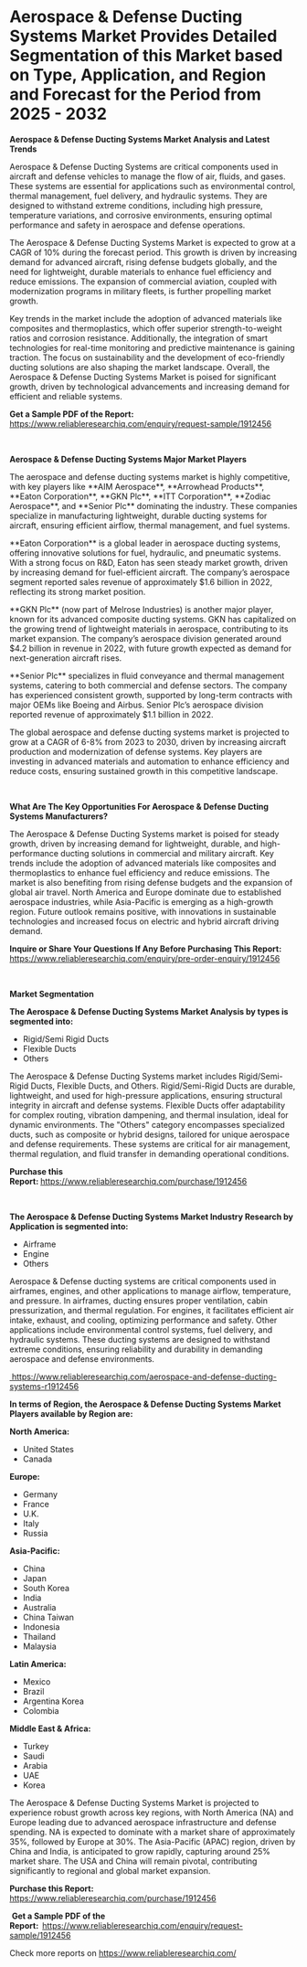 <p><h1>Aerospace & Defense Ducting Systems Market Provides Detailed Segmentation of this Market based on Type, Application, and Region and Forecast for the Period from 2025 - 2032</h1></p><p><strong>Aerospace & Defense Ducting Systems Market Analysis and Latest Trends</strong></p>
<p><p>Aerospace & Defense Ducting Systems are critical components used in aircraft and defense vehicles to manage the flow of air, fluids, and gases. These systems are essential for applications such as environmental control, thermal management, fuel delivery, and hydraulic systems. They are designed to withstand extreme conditions, including high pressure, temperature variations, and corrosive environments, ensuring optimal performance and safety in aerospace and defense operations.</p><p>The Aerospace & Defense Ducting Systems Market is expected to grow at a CAGR of 10% during the forecast period. This growth is driven by increasing demand for advanced aircraft, rising defense budgets globally, and the need for lightweight, durable materials to enhance fuel efficiency and reduce emissions. The expansion of commercial aviation, coupled with modernization programs in military fleets, is further propelling market growth.</p><p>Key trends in the market include the adoption of advanced materials like composites and thermoplastics, which offer superior strength-to-weight ratios and corrosion resistance. Additionally, the integration of smart technologies for real-time monitoring and predictive maintenance is gaining traction. The focus on sustainability and the development of eco-friendly ducting solutions are also shaping the market landscape. Overall, the Aerospace & Defense Ducting Systems Market is poised for significant growth, driven by technological advancements and increasing demand for efficient and reliable systems.</p></p>
<p><strong>Get a Sample PDF of the Report:&nbsp;</strong> <a href="https://www.reliableresearchiq.com/enquiry/request-sample/1912456?utm_campaign=1870&utm_medium=2&utm_source=Github&utm_content=ia&utm_term=24012025&utm_id=aerospace-defense-ducting-systems">https://www.reliableresearchiq.com/enquiry/request-sample/1912456</a></p>
<p>&nbsp;</p>
<p><strong>Aerospace & Defense Ducting Systems Major Market Players</strong></p>
<p><p>The aerospace and defense ducting systems market is highly competitive, with key players like **AIM Aerospace**, **Arrowhead Products**, **Eaton Corporation**, **GKN Plc**, **ITT Corporation**, **Zodiac Aerospace**, and **Senior Plc** dominating the industry. These companies specialize in manufacturing lightweight, durable ducting systems for aircraft, ensuring efficient airflow, thermal management, and fuel systems.</p><p>**Eaton Corporation** is a global leader in aerospace ducting systems, offering innovative solutions for fuel, hydraulic, and pneumatic systems. With a strong focus on R&D, Eaton has seen steady market growth, driven by increasing demand for fuel-efficient aircraft. The company’s aerospace segment reported sales revenue of approximately $1.6 billion in 2022, reflecting its strong market position.</p><p>**GKN Plc** (now part of Melrose Industries) is another major player, known for its advanced composite ducting systems. GKN has capitalized on the growing trend of lightweight materials in aerospace, contributing to its market expansion. The company’s aerospace division generated around $4.2 billion in revenue in 2022, with future growth expected as demand for next-generation aircraft rises.</p><p>**Senior Plc** specializes in fluid conveyance and thermal management systems, catering to both commercial and defense sectors. The company has experienced consistent growth, supported by long-term contracts with major OEMs like Boeing and Airbus. Senior Plc’s aerospace division reported revenue of approximately $1.1 billion in 2022.</p><p>The global aerospace and defense ducting systems market is projected to grow at a CAGR of 6-8% from 2023 to 2030, driven by increasing aircraft production and modernization of defense systems. Key players are investing in advanced materials and automation to enhance efficiency and reduce costs, ensuring sustained growth in this competitive landscape.</p></p>
<p>&nbsp;</p>
<p><strong>What Are The Key Opportunities For Aerospace & Defense Ducting Systems Manufacturers?</strong></p>
<p><p>The Aerospace & Defense Ducting Systems market is poised for steady growth, driven by increasing demand for lightweight, durable, and high-performance ducting solutions in commercial and military aircraft. Key trends include the adoption of advanced materials like composites and thermoplastics to enhance fuel efficiency and reduce emissions. The market is also benefiting from rising defense budgets and the expansion of global air travel. North America and Europe dominate due to established aerospace industries, while Asia-Pacific is emerging as a high-growth region. Future outlook remains positive, with innovations in sustainable technologies and increased focus on electric and hybrid aircraft driving demand.</p></p>
<p><strong>Inquire or Share Your Questions If Any Before Purchasing This Report:</strong> <a href="https://www.reliableresearchiq.com/enquiry/pre-order-enquiry/1912456?utm_campaign=1870&utm_medium=2&utm_source=Github&utm_content=ia&utm_term=24012025&utm_id=aerospace-defense-ducting-systems">https://www.reliableresearchiq.com/enquiry/pre-order-enquiry/1912456</a></p>
<p>&nbsp;</p>
<p><strong>Market Segmentation</strong></p>
<p><strong>The Aerospace & Defense Ducting Systems Market Analysis by types is segmented into:</strong></p>
<p><ul><li>Rigid/Semi Rigid Ducts</li><li>Flexible Ducts</li><li>Others</li></ul></p>
<p><p>The Aerospace & Defense Ducting Systems market includes Rigid/Semi-Rigid Ducts, Flexible Ducts, and Others. Rigid/Semi-Rigid Ducts are durable, lightweight, and used for high-pressure applications, ensuring structural integrity in aircraft and defense systems. Flexible Ducts offer adaptability for complex routing, vibration dampening, and thermal insulation, ideal for dynamic environments. The "Others" category encompasses specialized ducts, such as composite or hybrid designs, tailored for unique aerospace and defense requirements. These systems are critical for air management, thermal regulation, and fluid transfer in demanding operational conditions.</p></p>
<p><strong>Purchase this Report:&nbsp;</strong><a href="https://www.reliableresearchiq.com/purchase/1912456?utm_campaign=1870&utm_medium=2&utm_source=Github&utm_content=ia&utm_term=24012025&utm_id=aerospace-defense-ducting-systems">https://www.reliableresearchiq.com/purchase/1912456</a></p>
<p>&nbsp;</p>
<p><strong>The Aerospace & Defense Ducting Systems Market Industry Research by Application is segmented into:</strong></p>
<p><ul><li>Airframe</li><li>Engine</li><li>Others</li></ul></p>
<p><p>Aerospace & Defense ducting systems are critical components used in airframes, engines, and other applications to manage airflow, temperature, and pressure. In airframes, ducting ensures proper ventilation, cabin pressurization, and thermal regulation. For engines, it facilitates efficient air intake, exhaust, and cooling, optimizing performance and safety. Other applications include environmental control systems, fuel delivery, and hydraulic systems. These ducting systems are designed to withstand extreme conditions, ensuring reliability and durability in demanding aerospace and defense environments.</p></p>
<p><a href="https://www.reliableresearchiq.com/aerospace-and-defense-ducting-systems-r1912456?utm_campaign=1870&utm_medium=2&utm_source=Github&utm_content=ia&utm_term=24012025&utm_id=aerospace-defense-ducting-systems">&nbsp;https://www.reliableresearchiq.com/aerospace-and-defense-ducting-systems-r1912456</a></p>
<p><strong>In terms of Region, the Aerospace & Defense Ducting Systems Market Players available by Region are:</strong></p>
<p>
    <p> <strong> North America: </strong>
        <ul>
            <li>United States</li>
            <li>Canada</li>
        </ul>
        </p> 
    <p> <strong> Europe: </strong>
        <ul>
            <li>Germany</li>
            <li>France</li>
            <li>U.K.</li>
            <li>Italy</li>
            <li>Russia</li>
        </ul>
        </p> 
    <p> <strong> Asia-Pacific: </strong>
        <ul>
            <li>China</li>
            <li>Japan</li>
            <li>South Korea</li>
            <li>India</li>
            <li>Australia</li>
            <li>China Taiwan</li>
            <li>Indonesia</li>
            <li>Thailand</li>
            <li>Malaysia</li>
        </ul>
        </p> 
    <p> <strong> Latin America: </strong>
        <ul>
            <li>Mexico</li>
            <li>Brazil</li>
            <li>Argentina Korea</li>
            <li>Colombia</li>
        </ul>
        </p> 
    <p> <strong> Middle East & Africa: </strong>
        <ul>
            <li>Turkey</li>
            <li>Saudi</li>
            <li>Arabia</li>
            <li>UAE</li>
            <li>Korea</li>
        </ul>
    </p>
    </p>
<p><p>The Aerospace & Defense Ducting Systems Market is projected to experience robust growth across key regions, with North America (NA) and Europe leading due to advanced aerospace infrastructure and defense spending. NA is expected to dominate with a market share of approximately 35%, followed by Europe at 30%. The Asia-Pacific (APAC) region, driven by China and India, is anticipated to grow rapidly, capturing around 25% market share. The USA and China will remain pivotal, contributing significantly to regional and global market expansion.</p></p>
<p><strong>Purchase this Report: </strong><a href="https://www.reliableresearchiq.com/purchase/1912456?utm_campaign=1870&utm_medium=2&utm_source=Github&utm_content=ia&utm_term=24012025&utm_id=aerospace-defense-ducting-systems">https://www.reliableresearchiq.com/purchase/1912456</a></p>
<p>&nbsp;<strong>Get a Sample PDF of the Report:&nbsp;&nbsp;</strong><a href="https://www.reliableresearchiq.com/enquiry/request-sample/1912456?utm_campaign=1870&utm_medium=2&utm_source=Github&utm_content=ia&utm_term=24012025&utm_id=aerospace-defense-ducting-systems">https://www.reliableresearchiq.com/enquiry/request-sample/1912456</a></p>
<p><strong></strong></p>
<p>Check more reports on <a href="https://www.reliableresearchiq.com/?utm_campaign=1870&utm_medium=2&utm_source=Github&utm_content=ia&utm_term=24012025&utm_id=aerospace-defense-ducting-systems">https://www.reliableresearchiq.com/</a></p>
